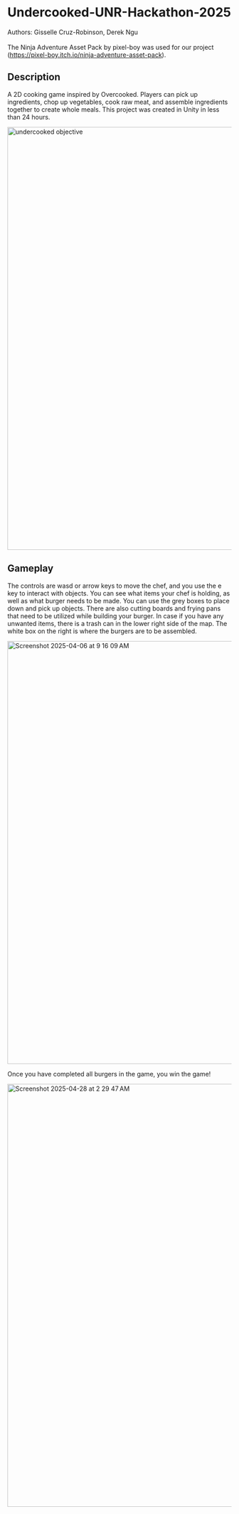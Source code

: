 # Undercooked-UNR-Hackathon-2025
Authors: Gisselle Cruz-Robinson, Derek Ngu<br/><br/>
The Ninja Adventure Asset Pack by pixel-boy was used for our project (https://pixel-boy.itch.io/ninja-adventure-asset-pack).
## Description
A 2D cooking game inspired by Overcooked. Players can pick up ingredients, chop up vegetables, cook raw meat, and assemble ingredients together to create whole meals. This project was created in Unity in less than 24 hours.

<img width="951" alt="undercooked objective" src="https://github.com/user-attachments/assets/fd5b30d5-b07a-41bb-937c-cf879c8adf3f" />

## Gameplay
The controls are wasd or arrow keys to move the chef, and you use the e key to interact with objects. You can see what items your chef is holding, as well as what burger needs to be made. You can use the grey boxes to place down and pick up objects. There are also cutting boards and frying pans that need to be utilized while building your burger. In case if you have any unwanted items, there is a trash can in the lower right side of the map. The white box on the right is where the burgers are to be assembled.

<img width="951" alt="Screenshot 2025-04-06 at 9 16 09 AM" src="https://github.com/user-attachments/assets/50281309-4e29-471d-8482-ab49d0d5fc6b" />

Once you have completed all burgers in the game, you win the game!

<img width="951" alt="Screenshot 2025-04-28 at 2 29 47 AM" src="https://github.com/user-attachments/assets/7e6e2613-8855-44a6-8e05-5ca12c4baddf" />
